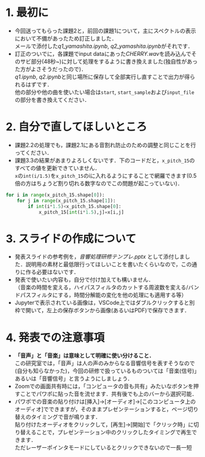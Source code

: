 # 1. 最初に
- 今回送ってもらった課題2と，前回の課題1について，主にスペクトルの表示において不備があったため訂正しました．<br>
メールで添付した*q1_yamashita.ipynb*, *q2_yamashita.ipynb*がそれです．
- 訂正のついでに，各課題でinput dataにあった*CHERRY.wav*を読み込んでそのサビ部分(48秒~)に対して処理をするように書き換えました(独自性があった方がよさそうだったので)．<br>
*q1.ipynb*, *q2.ipynb*と同じ場所に保存して全部実行し直すことで出力が得られるはずです．<br>
他の部分や他の曲を使いたい場合は`start`, `start_sample`および`input_file`の部分を書き換えてください．

# 2. 自分で直してほしいところ
- 課題2.2の処理でも，課題2.1にある音割れ防止のための調整と同じことを行ってください．
- 課題3.3の結果があまりよろしくないです．下のコードだと，`x_pitch_15`のすべての値を更新できていません．<br>
`x`の`int(i/1.5)`を`x_pitch_15`のiに入れるようにすることで網羅できます(0.5倍の方はちょうど割り切れる数字なのでこの問題が起こっていない)．

```Python
for i in range(x_pitch_15.shape[0]):
    for j in range(x_pitch_15.shape[1]):
        if int(i*1.5)<x_pitch_15.shape[0]:
            x_pitch_15[int(i*1.5),j]=x[i,j]
```

# 3. スライドの作成について
- 発表スライドの参考例を，*音響処理研修テンプレ.pptx* として添付しました．説明用の素材と最低限行ってほしいことを書いたくらいなので，この通りに作る必要はないです．
- 発表で使いたい内容も，自分で付け加えても構いません．<br>
（音楽の時間を変える，ハイパスフィルタのカットする周波数を変える/バンドパスフィルタにする，時間分解能の変化を他の処理にも適用する等）
- Jupyterで表示されている画像は，VSCode上ではダブルクリックすると別枠で開いて，左上の保存ボタンから画像(あるいはPDF)で保存できます．

# 4. 発表での注意事項
- **「音声」と「音楽」は意味として明確に使い分けること．**<br>
この研究室では，「音声」は人の声のみからなる音響信号を表すそうなので(自分も知らなかった)，今回の研修で扱っているものついては「音楽(信号)」あるいは「音響信号」と言うようにしましょう．
- Zoomでの画面共有時には，「コンピュータの音も共有」みたいなボタンを押すことでパワポに貼った音を流せます．共有後でも上のバーから選択可能．
- パワポでの音楽の貼り付けは[挿入]->[オーディオ]->[このコンピュータ上のオーディオ]でできますが，そのままプレゼンテーションすると，ページ切り替えのタイミングで音が鳴ります．<br>
貼り付けたオーディオをクリックして，[再生]->[開始]で「クリック時」に切り替えることで，プレゼンテーション中のクリックしたタイミングで再生できます．<br>
ただレーザーポインタモードにしているとクリックできないので一長一短
